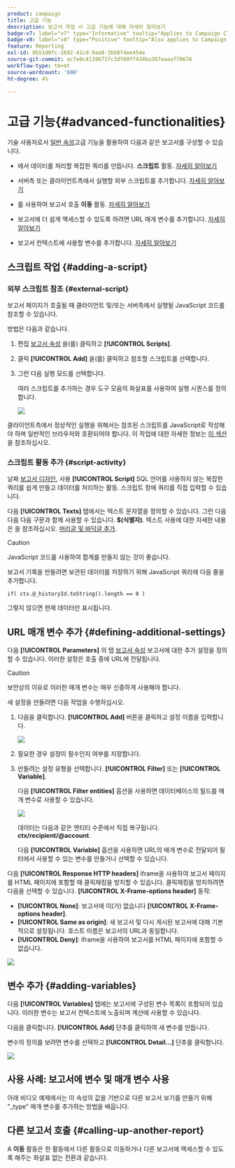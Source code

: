 ```yaml
---
product: campaign
title: 고급 기능
description: 보고서 작업 시 고급 기능에 대해 자세히 알아보기
badge-v7: label="v7" type="Informative" tooltip="Applies to Campaign Classic v7"
badge-v8: label="v8" type="Positive" tooltip="Also applies to Campaign v8"
feature: Reporting
exl-id: 8b51d0fc-1692-41cd-9aa8-3bb8f4ee454e
source-git-commit: acfe0c4139671fc3df69ff434ba307aaaaf70676
workflow-type: tm+mt
source-wordcount: '600'
ht-degree: 4%

---
```


# 고급 기능{#advanced-functionalities}



기술 사용자로서 [일반 속성](../../reporting/using/properties-of-the-report.md)고급 기능을 활용하여 다음과 같은 보고서를 구성할 수 있습니다.

* 에서 데이터를 처리할 복잡한 쿼리를 만듭니다. **스크립트** 활동. [자세히 알아보기](#script-activity)

* 서버측 또는 클라이언트측에서 실행할 외부 스크립트를 추가합니다. [자세히 알아보기](#external-script)

* 를 사용하여 보고서 호출 **이동** 활동. [자세히 알아보기](#calling-up-another-report)

* 보고서에 더 쉽게 액세스할 수 있도록 하려면 URL 매개 변수를 추가합니다. [자세히 알아보기](#calling-up-another-report)

* 보고서 컨텍스트에 사용할 변수를 추가합니다. [자세히 알아보기](#adding-variables)

## 스크립트 작업 {#adding-a-script}

### 외부 스크립트 참조 {#external-script}

보고서 페이지가 호출될 때 클라이언트 및/또는 서버측에서 실행될 JavaScript 코드를 참조할 수 있습니다.

방법은 다음과 같습니다.

1. 편집 [보고서 속성](../../reporting/using/properties-of-the-report.md) 을(를) 클릭하고 **[!UICONTROL Scripts]**.
1. 클릭 **[!UICONTROL Add]** 을(를) 클릭하고 참조할 스크립트를 선택합니다.
1. 그런 다음 실행 모드를 선택합니다.

   여러 스크립트를 추가하는 경우 도구 모음의 화살표를 사용하여 실행 시퀀스를 정의합니다.

   ![](assets/reporting_custom_js.png)

클라이언트측에서 정상적인 실행을 위해서는 참조된 스크립트를 JavaScript로 작성해야 하며 일반적인 브라우저와 호환되어야 합니다. 이 작업에 대한 자세한 정보는 [이 섹션](../../web/using/web-forms-answers.md)을 참조하십시오.

### 스크립트 활동 추가 {#script-activity}

날짜 [보고서 디자인](../../reporting/using/creating-a-new-report.md#modelizing-the-chart), 사용 **[!UICONTROL Script]** SQL 언어를 사용하지 않는 복잡한 쿼리를 쉽게 만들고 데이터를 처리하는 활동. 스크립트 창에 쿼리를 직접 입력할 수 있습니다.

다음 **[!UICONTROL Texts]** 탭에서는 텍스트 문자열을 정의할 수 있습니다. 그런 다음 다음 다음 구문과 함께 사용할 수 있습니다. **$(식별자)**. 텍스트 사용에 대한 자세한 내용은 을 참조하십시오. [머리글 및 바닥글 추가](../../reporting/using/element-layout.md#adding-a-header-and-a-footer).

>[!CAUTION]
>
>JavaScript 코드를 사용하여 합계를 만들지 않는 것이 좋습니다.

보고서 기록을 만들려면 보관된 데이터를 저장하기 위해 JavaScript 쿼리에 다음 줄을 추가합니다.

```
if( ctx.@_historyId.toString().length == 0 )
```

그렇지 않으면 현재 데이터만 표시됩니다.

## URL 매개 변수 추가 {#defining-additional-settings}

다음 **[!UICONTROL Parameters]** 의 탭 [보고서 속성](../../reporting/using/properties-of-the-report.md) 보고서에 대한 추가 설정을 정의할 수 있습니다. 이러한 설정은 호출 중에 URL에 전달됩니다.

>[!CAUTION]
>
>보안상의 이유로 이러한 매개 변수는 매우 신중하게 사용해야 합니다.

새 설정을 만들려면 다음 작업을 수행하십시오.

1. 다음을 클릭합니다. **[!UICONTROL Add]** 버튼을 클릭하고 설정 이름을 입력합니다.

   ![](assets/s_ncs_advuser_report_properties_09a.png)

1. 필요한 경우 설정이 필수인지 여부를 지정합니다.

1. 만들려는 설정 유형을 선택합니다. **[!UICONTROL Filter]** 또는 **[!UICONTROL Variable]**.

   다음 **[!UICONTROL Filter entities]** 옵션을 사용하면 데이터베이스의 필드를 매개 변수로 사용할 수 있습니다.

   ![](assets/s_ncs_advuser_report_properties_09b.png)

   데이터는 다음과 같은 엔티티 수준에서 직접 복구됩니다. **ctx/recipient/@account**.

   다음 **[!UICONTROL Variable]** 옵션을 사용하면 URL의 매개 변수로 전달되어 필터에서 사용할 수 있는 변수를 만들거나 선택할 수 있습니다.

다음 **[!UICONTROL Response HTTP headers]** iframe을 사용하여 보고서 페이지를 HTML 페이지에 포함할 때 클릭재킹을 방지할 수 있습니다. 클릭재킹을 방지하려면 다음을 선택할 수 있습니다. **[!UICONTROL X-Frame-options header]** 동작:

* **[!UICONTROL None]**: 보고서에 이(가) 없습니다 **[!UICONTROL X-Frame-options header]**.
* **[!UICONTROL Same as origin]**: 새 보고서 및 다시 게시된 보고서에 대해 기본적으로 설정됩니다. 호스트 이름은 보고서의 URL과 동일합니다.
* **[!UICONTROL Deny]**: iframe을 사용하여 보고서를 HTML 페이지에 포함할 수 없습니다.

![](assets/s_ncs_advuser_report_properties_09c.png)

## 변수 추가 {#adding-variables}

다음 **[!UICONTROL Variables]** 탭에는 보고서에 구성된 변수 목록이 포함되어 있습니다. 이러한 변수는 보고서 컨텍스트에 노출되며 계산에 사용할 수 있습니다.

다음을 클릭합니다. **[!UICONTROL Add]** 단추를 클릭하여 새 변수를 만듭니다.

변수의 정의를 보려면 변수를 선택하고 **[!UICONTROL Detail...]** 단추를 클릭합니다.

![](assets/s_ncs_advuser_report_properties_10.png)

## 사용 사례: 보고서에 변수 및 매개 변수 사용

아래 비디오 예제에서는 이 속성의 값을 기반으로 다른 보고서 보기를 만들기 위해 &quot;_type&quot; 매개 변수를 추가하는 방법을 배웁니다.

<!--
![](assets/do-not-localize/how-to-video.png) [Discover this feature in video](https://helpx.adobe.com/campaign/classic/how-to/add-url-parameter-in-acv6.html?playlist=/ccx/v1/collection/product/campaign/classic/segment/business-practitioners/explevel/intermediate/applaunch/how-to-4/collection.ccx.js&ref=helpx.adobe.com)-->


## 다른 보고서 호출 {#calling-up-another-report}

A **이동** 활동은 한 활동에서 다른 활동으로 이동하거나 다른 보고서에 액세스할 수 있도록 해주는 화살표 없는 전환과 같습니다.
